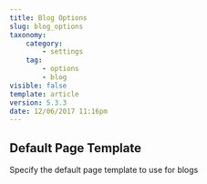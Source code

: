 ```yaml
---
title: Blog Options
slug: blog_options
taxonomy:
    category:
        - settings
    tag:
        - options
        - blog
visible: false
template: article
version: 5.3.3
date: 12/06/2017 11:16pm
---
```


## Default Page Template
Specify the default page template to use for blogs



